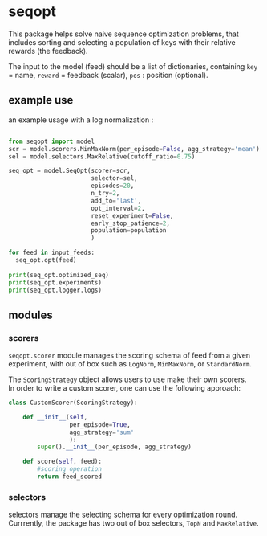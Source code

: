 # seqopt

This package helps solve naive sequence optimization problems,
that includes sorting and selecting a population of keys with their
relative rewards (the feedback).

The input to the model (feed) should be a list of dictionaries,
containing `key` = name, `reward` = feedback (scalar), `pos` : position (optional).

## example use

an example usage with a log normalization :

```py

from seqopt import model
scr = model.scorers.MinMaxNorm(per_episode=False, agg_strategy='mean')
sel = model.selectors.MaxRelative(cutoff_ratio=0.75)

seq_opt = model.SeqOpt(scorer=scr,
                       selector=sel,
                       episodes=20,
                       n_try=2,
                       add_to='last',
                       opt_interval=2,
                       reset_experiment=False,
                       early_stop_patience=2,
                       population=population
                       )

for feed in input_feeds:
  seq_opt.opt(feed)
  
print(seq_opt.optimized_seq)
print(seq_opt.experiments)
print(seq_opt.logger.logs)
```

## modules
### scorers
`seqopt.scorer` module manages the scoring schema of feed from a given
experiment, with out of box such as `LogNorm`, `MinMaxNorm`, or `StandardNorm`.

The `ScoringStrategy` object allows users to use make their own scorers.  
In order to write a custom scorer, one can use the following approach:

```py
class CustomScorer(ScoringStrategy):

    def __init__(self,
                 per_episode=True,
                 agg_strategy='sum'
                 ):
        super().__init__(per_episode, agg_strategy)

    def score(self, feed):
        #scoring operation
        return feed_scored
```

### selectors
selectors manage the selecting schema for every optimization round. Currrently,
the package has two out of box selectors, `TopN` and `MaxRelative`.




